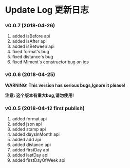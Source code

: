 # Update Log  更新日志

### v0.0.7 (2018-04-26)
1. added isBefore api
1. added isAfter api
1. added isBetween api
1. fixed format's bug
1. fixed distance's bug
1. fixed Miment's constructor bug on ios

### v0.0.6 (2018-04-25)
**WARNING: This version has serious bugs,Ignore it please!**

**注意: 这个版本有重大bug,请勿使用!**
### v0.0.5 (2018-04-12 first publish)
1. added format api
1. added json api
1. added stamp api
1. added daysInMonth api
1. added add api
1. added distance api
1. added firstDay api
1. added lastDay api
1. added firstDayOfWeek api
